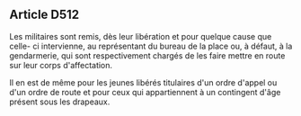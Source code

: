 Article D512
----
Les militaires sont remis, dès leur libération et pour quelque cause que celle-
ci intervienne, au représentant du bureau de la place ou, à défaut, à la
gendarmerie, qui sont respectivement chargés de les faire mettre en route sur
leur corps d'affectation.

Il en est de même pour les jeunes libérés titulaires d'un ordre d'appel ou d'un
ordre de route et pour ceux qui appartiennent à un contingent d'âge présent sous
les drapeaux.
